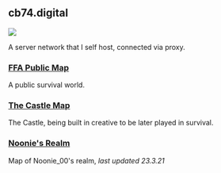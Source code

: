 ## cb74.digital
<a href="https://minecraft-mp.com/server-s278703" target="_blank"><img src="https://minecraft-mp.com/banner-278703.png" border="0"></a>

A server network that I self host, connected via proxy.
### [FFA Public Map](\http://mc.cb74.digital:8080/)

A public survival world.

### [The Castle Map](\http://mc.cb74.digital:8081/)

The Castle, being built in creative to be later played in survival.

### [Noonie's Realm](\http://mc.cb74.digital:8888/) 

Map of Noonie_00's realm, *last updated 23.3.21*
